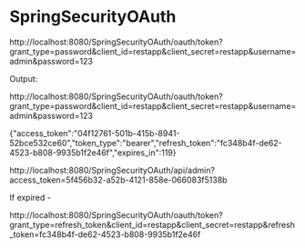 # SpringSecurityOAuth

http://localhost:8080/SpringSecurityOAuth/oauth/token?grant_type=password&client_id=restapp&client_secret=restapp&username=admin&password=123

Output:

http://localhost:8080/SpringSecurityOAuth/oauth/token?grant_type=password&client_id=restapp&client_secret=restapp&username=admin&password=123

{"access_token":"04f12761-501b-415b-8941-52bce532ce60","token_type":"bearer","refresh_token":"fc348b4f-de62-4523-b808-9935b1f2e46f","expires_in":119}

http://localhost:8080/SpringSecurityOAuth/api/admin?access_token=5f456b32-a52b-4121-858e-066083f5138b

If expired -

http://localhost:8080/SpringSecurityOAuth/oauth/token?grant_type=refresh_token&client_id=restapp&client_secret=restapp&refresh_token=fc348b4f-de62-4523-b808-9935b1f2e46f 